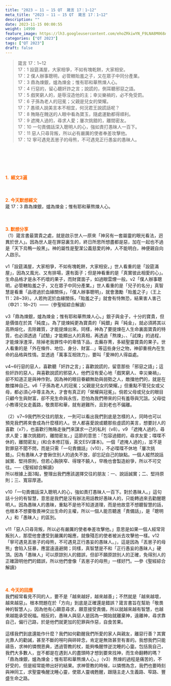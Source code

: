 ```yaml
---
title: "2023 – 11 – 15 QT  箴言 17：1~12"
meta_title: "2023 – 11 – 15 QT  箴言 17：1~12"
description: ""
date: 2023-11-15 00:00:55
weight: 14990
feature_image: https://lh3.googleusercontent.com/ehoZRkiwYN_F9LNA8M068AYxt73EavCZno-PD1cJRuf5BbSkQVUWr3gNEbt5kSs28Pb_Elg17kSrtf9ybWvojWoMV6I4tPM3vGRGDq6GkKkPdL2Gut4QAIw4-uykKUAtNiKgQKntvsU=w800
categories: ["QT 2023"]
tags: ["QT 2023"]
draft: false
---
```


<blockquote>箴言 17：1~12<br />
17：1 設筵滿屋，大家相爭，不如有塊乾餅，大家相安。<br />
17：2 僕人辦事聰明，必管轄貽羞之子，又在眾子中同分產業。<br />
17：3 鼎為煉銀，爐為煉金；惟有耶和華熬煉人心。<br />
17：4 行惡的，留心聽奸詐之言；說謊的，側耳聽邪惡之語。<br />
17：5 戲笑窮人的，是辱沒造他的主；幸災樂禍的，必不免受罰。<br />
17：6 子孫為老人的冠冕；父親是兒女的榮耀。<br />
17：7 愚頑人說美言本不相宜，何況君王說謊話呢？<br />
17：8 賄賂在餽送的人眼中看為寶玉，隨處運動都得順利。<br />
17：9 遮掩人過的，尋求人愛；屢次挑錯的，離間密友。<br />
17：10 一句責備話深入聰明人的心，強如責打愚昧人一百下。<br />
17：11 惡人只尋背叛，所以必有嚴厲的使者奉差攻擊他。<br />
17：12 寧可遇見丟崽子的母熊，不可遇見正行愚妄的愚昧人。</blockquote><br />
&nbsp;<br />
<br />
&nbsp;<br />
<br />
<span style="color: #ff6600;"><strong>1.  經文3遍</strong></span><br />
<br />
&nbsp;<br />
<br />
<span style="color: #ff6600;"><strong>2. 今天默想經文<br />
</strong></span>箴 17：3 鼎為煉銀，爐為煉金；惟有耶和華熬煉人心。<br />
<br />
&nbsp;<br />
<br />
<strong><span style="color: #ff6600;">3. 默想分享<br />
</span></strong>（1）箴言書最寶貴之處，就是啟示世人—原來「神另有一套屬靈的眼光看法，迥異於世人」。因為世人是在罪惡裏生的，終日所思所想盡都是惡，加在一起也不過是「天下烏鴨一般黑」。神的屬性是聖潔公義慈愛的神，人不能明白，神便親自向人啟示。<br />
<br />
v1「設筵滿屋，大家相爭，不如有塊乾餅，大家相安。」世人看重的是「設筵滿屋」，因為又風光、又有排場，還有面子；但是神看重的是「真實彼此相愛的心」。生命品格才是永不朽壞的果子，而財寶面子，如過眼雲煙一般。v2「僕人辦事聰明，必管轄貽羞之子，又在眾子中同分產業。」世人看重的是「兒子的名分」真智慧是看重「品德過於血緣關係」，「僕人辦事聰明」，就會激勵「貽羞之子」（王上11：28~39）。人若拘泥於血緣關係，「貽羞之子」就會有恃無恐，結果害人害己（申21：18~21）——（參聖經綜合解讀）<br />
<br />
v3「鼎為煉銀，爐為煉金；惟有耶和華熬煉人心。」銀子與金子，十分的寶貴，但是價值在於其「純度」。為了提煉純更為寶貴的「純銀」與「純金」，就必須將其以高熱熔化，去除雜質，才能提煉出來。同樣，神為了要提煉在人生命裏面寶貴的特質，也必須透過「試驗」才能顯出人的真相，再透過「熬煉」、、「試煉」的過程，才能煉淨渣滓，除掉老我罪性中的卑情下品，去蕪存菁，多結聖靈寶貴的果子。世人看重的是「外在條件、地位、身分、財富…」等這些身分之物，神卻重視內在生命的品格與性情。並透過「萬事互相效力」，要叫「愛神的人得益處。<br />
<br />
v4~6行惡的惡人，喜歡聽「奸詐之言」；喜歡說謊的，留意那些「邪惡之語」；這些奸詐的惡人，與喜歡說謊的邪惡人，他們沒有愛心地「戲笑窮人、幸災樂禍」，卻不知道正是與神作對。因為神的眼目眷顧無助與弱勢之人，敵擋他們的，就是在敵擋神自己。v6「子孫為老人的冠冕；父親是兒女的榮耀。」但重點不管兒女或父母，都必須心中尊主為大，才會有真正的「榮耀與冠冕」。倘若父母或兒女的眼目只顧今生與財富，卻不見生命與永恆，恐怕為我們帶來的只有羞辱與咒詛。父母從小教導兒女走義路，敬畏耶和華，就有避難所，且到老也不偏離。<br />
<br />
（2）v7~9我們所交往的朋友，一則可以看出我們到底是怎樣的人，同時也可以預見我們將來會成為什麼樣的人。世人都喜愛說或聽那些虛謊的美言，想要討人的喜歡（v7），也喜歡行賄賂走後門來謀求一己的私利（v8）。v9 「遮掩人過的，尋求人愛；屢次挑錯的，離間密友。」這節的意思：「包容過錯的，尋求友愛；喋喋不休的，離間密友」(和合本修訂版，英文ESV譯本)。一個「遮掩人過的」，並不是對罪惡不聞不問，而是只需「一句責備話」（v10），不必喋喋不休地「屢次挑錯」。只有愚昧人才會揪住別人的過失不放，卻忘記自己的缺點。一個人縱然說話誠實、堅持原則，但若心胸狹窄、得理不饒人，早晚也會製造紛爭，所以不可交往。──《聖經綜合解讀》<br />
所以根據上面3點，整理出我們應該選擇交往的朋友：一、說話誠實；二、堅持原則；三、寬容厚道。<br />
<br />
v10「一句責備話深入聰明人的心，強如責打愚昧人一百下。對於愚昧人。」這句話十分的有智慧，意思是我們是沒有辦法用話教好愚昧人的，只能轉過來去勸醒聰明人。因為愚昧人的愚昧，重點不是他不知道道理，而是他故意不想聽智慧的話，也根本不想要敬畏神交出生命的主權，所以一個人能否聽進「責備話」，是「聰明人」和「愚昧人」的區別。<br />
<br />
v11「惡人只尋背叛，所以必有嚴厲的使者奉差攻擊他。」意思是如果一個人經常背叛別人，那麼他會遭受到嚴厲的報應，就像殘忍的使者被派去攻擊他一樣。v12「寧可遇見丟崽子的母熊，不可遇見正行愚妄的愚昧人。」，這是因為「丟崽子的母熊」會陷入狂暴，應當遠遠避開；同樣，真智慧是不和「正行愚妄的愚昧人」硬頂。因為「愚昧人」可以原諒別人的錯誤，但卻不願原諒別人的正確，免得別人的正確證明他們的錯誤，所以他們會像「丟崽子的母熊」一樣好鬥。—參《聖經綜合解讀》<br />
<br />
<strong><span style="color: #ff6600;"> </span></strong><br />
<br />
<strong style="font-size: inherit;"><span style="color: #ff6600;">4. 今天的回應<br />
</span></strong>我們經常看見不同的人，要不是「越來越好，越來越善」；不然就是「越來越壞，越來越惡」。根本問題在於「方向」到底是正確還是錯誤？箴言書旨在幫助「敬畏神的智慧人」，因為他有心願意尋求，願意接受責備，所以就越來越有智慧，也越來越能承受祝福。相反的，愚昧人與惡人是因為一開始就離棄神，遠離神，尋求靠自己，偏行己路，於是他們就更加的犯罪與作惡，自食苦果。<br />
<br />
這樣我們到底還能作什麼？我們如何勸醒我們所愛的家人與親友，離惡行善？其實光靠人的勸誡，甚至不斷的嘮叼與碎碎念，肯定是無效甚至有害的。我想我們只能禱告，求神的憐憫恩典，透過管教的杖，能夠喚醒悖逆沈睡的心靈。包括我自己，我們大多數人，豈不都是在遇到人的盡頭時才想到要來找神，而生命翻轉的嗎？「鼎為煉銀，爐為煉金；惟有耶和華熬煉人心。」（v3）熬煉的過程是痛苦的，不好受的，但是經常能帶出好的結果。求神管教的時候，以憐憫為念，我們也要時刻與神同工，求聖靈喚醒沈睡心靈，使眾人靈魂甦醒，跟隨主走人生義路、窄路、豐盛生命之路。<br />
<br />
<strong style="font-size: inherit;"><span style="color: #ff6600;"> </span></strong><br />
<br />
<audio style="display: none;" controls="controls"></audio><br />
<br />
<audio style="display: none;" controls="controls"></audio><br />
<br />
<audio style="display: none;" controls="controls"></audio><br />
<br />
<audio style="display: none;" controls="controls"></audio><br />
<br />
<audio style="display: none;" controls="controls"></audio>
        